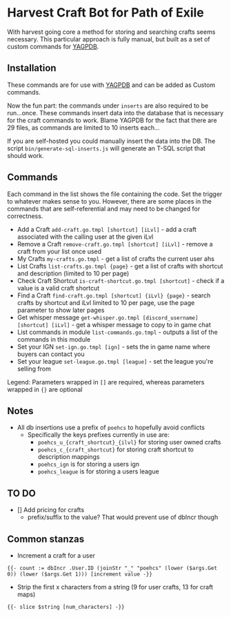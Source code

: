 # Harvest Craft Bot for Path of Exile

With harvest going core a method for storing and searching crafts seems necessary. This particular approach is fully manual, but built as a set of custom commands for [YAGPDB](https://github.com/jonas747/yagpdb).

## Installation

These commands are for use with [YAGPDB](https://yagpdb.xyz) and can be added as Custom commands.

Now the fun part: the commands under `inserts` are also required to be run...once. These commands insert data into the database that is necessary for the craft commands to work. Blame YAGPDB for the fact that there are 29 files, as commands are limited to 10 inserts each...

If you are self-hosted you could manually insert the data into the DB. The script `bin/generate-sql-inserts.js` will generate an T-SQL script that should work.

## Commands

Each command in the list shows the file containing the code. Set the trigger to whatever makes sense to you. However, there are some places in the commands that are self-referential and may need to be changed for correctness.

- Add a Craft `add-craft.go.tmpl [shortcut] [iLvl]` - add a craft associated with the calling user at the given iLvl
- Remove a Craft `remove-craft.go.tmpl [shortcut] [iLvl]` - remove a craft from your list once used
- My Crafts `my-crafts.go.tmpl` - get a list of crafts the current user ahs
- List Crafts `list-crafts.go.tmpl {page}` - get a list of crafts with shortcut and description (limited to 10 per page)
- Check Craft Shortcut `is-craft-shortcut.go.tmpl [shortcut]` - check if a value is a valid craft shortcut
- Find a Craft `find-craft.go.tmpl [shortcut] {iLvl} {page}` - search crafts by shortcut and iLvl limited to 10 per page, use the page parameter to show later pages
- Get whisper message `get-whisper.go.tmpl [discord_username] [shortcut] [iLvl]` - get a whisper message to copy to in game chat
- List commands in module `list-commands.go.tmpl` - outputs a list of the commands in this module
- Set your IGN `set-ign.go.tmpl [ign]` - sets the in game name where buyers can contact you
- Set your league `set-league.go.tmpl [league]` - set the league you're selling from

Legend: Parameters wrapped in `[]` are required, whereas parameters wrapped in `{}` are optional

## Notes

- All db insertions use a prefix of `poehcs` to hopefully avoid conflicts
  - Specifically the keys prefixes currently in use are:
    - `poehcs_u_{craft_shortcut}_{ilvl}` for storing user owned crafts
    - `poehcs_c_{craft_shortcut}` for storing craft shortcut to description mappings
    - `poehcs_ign` is for storing a users ign
    - `poehcs_league` is for storing a users league

## TO DO

- [] Add pricing for crafts
  - prefix/suffix to the value? That would prevent use of dbIncr though

## Common stanzas

- Increment a craft for a user

```
{{- count := dbIncr .User.ID (joinStr "_" "poehcs" (lower ($args.Get 0)) (lower ($args.Get 1))) [increment value -}}
```

- Strip the first x characters from a string (9 for user crafts, 13 for craft maps)

```
{{- slice $string [num_characters] -}}
```
